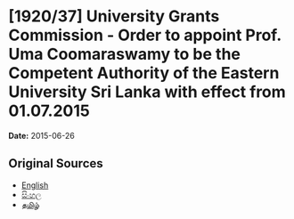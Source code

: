 # [1920/37] University Grants Commission - Order to appoint Prof. Uma Coomaraswamy to be the Competent Authority of the Eastern University Sri Lanka with effect from 01.07.2015

**Date:** 2015-06-26

## Original Sources

- [English](https://documents.gov.lk/view/extra-gazettes/2015/6/1920-37_E.pdf)
- [සිංහල](https://documents.gov.lk/view/extra-gazettes/2015/6/1920-37_S.pdf)
- [தமிழ்](https://documents.gov.lk/view/extra-gazettes/2015/6/1920-37_T.pdf)
